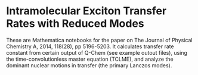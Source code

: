 Intramolecular Exciton Transfer Rates with Reduced Modes
=====
These are Mathematica notebooks for the paper on The Journal of Physical Chemistry A, 2014, 118(28), pp 5196-5203.
It calculates transfer rate constant from certain output of Q-Chem (see example outout files), using the time-convolutionless master equation (TCLME), and analyze the dominant nuclear motions in transfer (the primary Lanczos modes).
